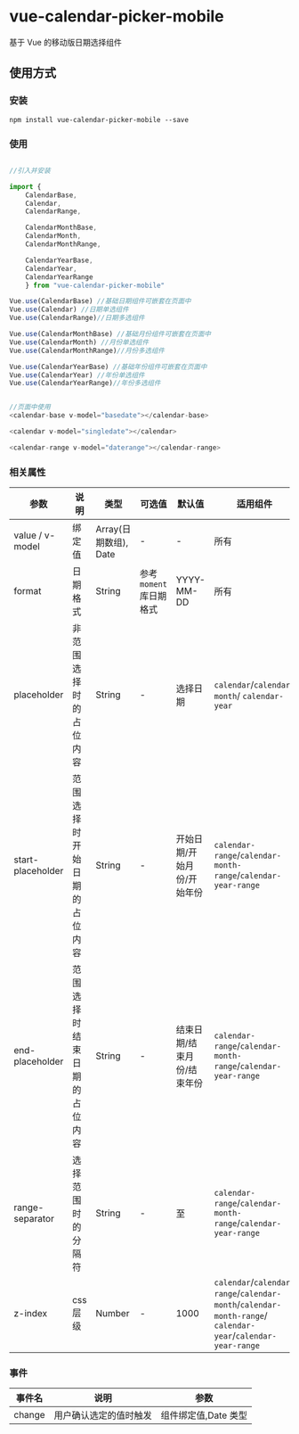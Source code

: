 # vue-calendar-picker-mobile

基于 Vue 的移动版日期选择组件

## 使用方式

### 安装

`npm install vue-calendar-picker-mobile --save`

### 使用

```javascript

//引入并安装

import {
    CalendarBase,
    Calendar,
    CalendarRange,

    CalendarMonthBase,
    CalendarMonth,
    CalendarMonthRange,

    CalendarYearBase,
    CalendarYear,
    CalendarYearRange
    } from "vue-calendar-picker-mobile"

Vue.use(CalendarBase) //基础日期组件可嵌套在页面中
Vue.use(Calendar) //日期单选组件
Vue.use(CalendarRange)//日期多选组件

Vue.use(CalendarMonthBase) //基础月份组件可嵌套在页面中
Vue.use(CalendarMonth) //月份单选组件
Vue.use(CalendarMonthRange)//月份多选组件

Vue.use(CalendarYearBase) //基础年份组件可嵌套在页面中
Vue.use(CalendarYear) //年份单选组件
Vue.use(CalendarYearRange)//年份多选组件


//页面中使用
<calendar-base v-model="basedate"></calendar-base>

<calendar v-model="singledate"></calendar>

<calendar-range v-model="daterange"></calendar-range>

```

### 相关属性

| 参数              | 说明                         | 类型                  | 可选值                 | 默认值                     | 适用组件                                                                                                   |
| ----------------- | ---------------------------- | --------------------- | ---------------------- | -------------------------- | ---------------------------------------------------------------------------------------------------------- |
| value / v-model   | 绑定值                       | Array(日期数组), Date | -                      | -                          | 所有                                                                                                       |
| format            | 日期格式                     | String                | 参考`moment`库日期格式 | YYYY-MM-DD                 | 所有                                                                                                       |
| placeholder       | 非范围选择时的占位内容       | String                | -                      | 选择日期                   | `calendar`/`calendar-month`/ `calendar-year`                                                               |
| start-placeholder | 范围选择时开始日期的占位内容 | String                | -                      | 开始日期/开始月份/开始年份 | `calendar-range`/`calendar-month-range`/`calendar-year-range`                                              |
| end-placeholder   | 范围选择时结束日期的占位内容 | String                | -                      | 结束日期/结束月份/结束年份 | `calendar-range`/`calendar-month-range`/`calendar-year-range`                                              |
| range-separator   | 选择范围时的分隔符           | String                | -                      | 至                         | `calendar-range`/`calendar-month-range`/`calendar-year-range`                                              |
| z-index           | css 层级                     | Number                | -                      | 1000                       | `calendar`/`calendar-range`/`calendar-month`/`calendar-month-range`/ `calendar-year`/`calendar-year-range` |

### 事件

| 事件名 | 说明                   | 参数                 |
| ------ | ---------------------- | -------------------- |
| change | 用户确认选定的值时触发 | 组件绑定值,Date 类型 |
